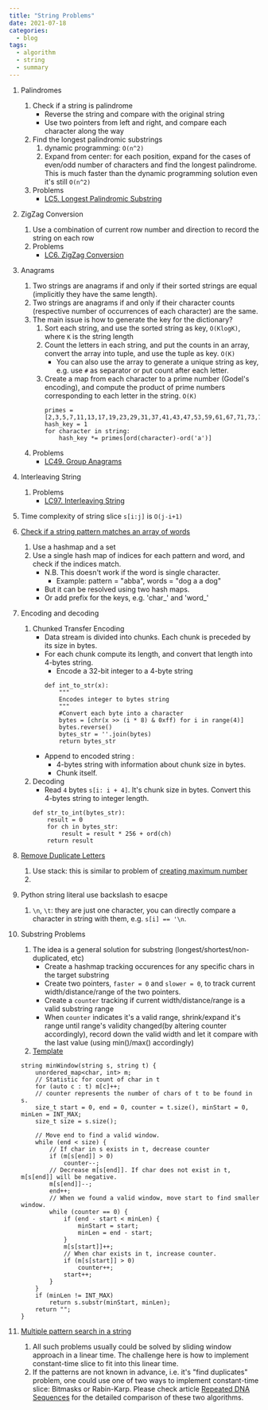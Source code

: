 ```yaml
---
title: "String Problems"
date: 2021-07-18
categories:
  - blog
tags:
  - algorithm
  - string
  - summary
---
```


1. Palindromes
    1. Check if a string is palindrome
        * Reverse the string and compare with the original string
        * Use two pointers from left and right, and compare each character along the way
    2. Find the longest palindromic substrings
        1. dynamic programming: `O(n^2)`
        2. Expand from center: for each position, expand for the cases of even/odd number of characters and find the longest palindrome. This is much faster than the dynamic programming solution even it's still `O(n^2)`
    7. Problems
        * [LC5. Longest Palindromic Substring][LC5. Longest Palindromic Substring]

2. ZigZag Conversion
    1. Use a combination of current row number and direction to record the string on each row
    2. Problems
        * [LC6. ZigZag Conversion][LC6. ZigZag Conversion]

3. Anagrams
    1. Two strings are anagrams if and only if their sorted strings are equal (implicitly they have the same length).
    2. Two strings are anagrams if and only if their character counts (respective number of occurrences of each character) are the same.
    3. The main issue is how to generate the key for the dictionary?
        1. Sort each string, and use the sorted string as key, `O(KlogK)`, where `K` is the string length
        2. Count the letters in each string, and put the counts in an array, convert the array into tuple, and use the tuple as key. `O(K)`
            * You can also use the array to generate a unique string as key, e.g. use `#` as separator or put count after each letter.
        3. Create a map from each character to a prime number (Godel's encoding), and compute the product of prime numbers corresponding to each letter in the string. `O(K)`
            ```
            primes = [2,3,5,7,11,13,17,19,23,29,31,37,41,43,47,53,59,61,67,71,73,79,83,89,97,101]
            hash_key = 1            
            for character in string:
                hash_key *= primes[ord(character)-ord('a')]
            ```
    4. Problems
        * [LC49. Group Anagrams][LC49. Group Anagrams]


4. Interleaving String
    1. Problems
        * [LC97. Interleaving String][LC97. Interleaving String]

5. Time complexity of string slice `s[i:j]` is `O(j-i+1)`

6. [Check if a string pattern matches an array of words][LC290. Word Pattern]
    1. Use a hashmap and a set
    2. Use a single hash map of indices for each pattern and word, and check if the indices match. 
        * N.B. This doesn't work if the word is single character. 
            * Example: pattern = "abba", words = "dog a a dog"
        * But it can be resolved using two hash maps.
        * Or add prefix for the keys, e.g. 'char_' and 'word_'

7. Encoding and decoding
    1. Chunked Transfer Encoding
        * Data stream is divided into chunks. Each chunk is preceded by its size in bytes.
        * For each chunk compute its length, and convert that length into 4-bytes string.
            * Encode a 32-bit integer to a 4-byte string
            ```
            def int_to_str(x):
                """
                Encodes integer to bytes string
                """
                #Convert each byte into a character
                bytes = [chr(x >> (i * 8) & 0xff) for i in range(4)]
                bytes.reverse()
                bytes_str = ''.join(bytes)
                return bytes_str            
            ```
        * Append to encoded string :
            * 4-bytes string with information about chunk size in bytes.
            * Chunk itself.
    2. Decoding
        * Read `4` bytes `s[i: i + 4]`. It's chunk size in bytes. Convert this 4-bytes string to integer length.
        ```
        def str_to_int(bytes_str):
            result = 0
            for ch in bytes_str:
                result = result * 256 + ord(ch)
            return result
        ```

8. [Remove Duplicate Letters][LC316. Remove Duplicate Letters]
    1. Use stack: this is similar to problem of [creating maximum number][Create Maximum Number]
    2. 

9. Python string literal use backslash to esacpe
    1. `\n`, `\t`: they are just one character, you can directly compare a character in string with them, e.g. `s[i] == '\n`.
    
10. Substring Problems
    1. The idea is a general solution for substring (longest/shortest/non-duplicated, etc)
        * Create a hashmap tracking occurences for any specific chars in the target substring
        * Create two pointers, `faster = 0` and `slower = 0`, to track current width/distance/range of the two pointers.
        * Create a `counter` tracking if current width/distance/range is a valid substring range
        * When `counter` indicates it's a valid range, shrink/expand it's range until range's validity changed(by altering counter accordingly), record down the valid width and let it compare with the last value (using min()/max() accordingly)
    2. [Template][Here is a 10-line template that can solve most 'substring' problems]
    ```
    string minWindow(string s, string t) {
        unordered_map<char, int> m;
        // Statistic for count of char in t
        for (auto c : t) m[c]++;
        // counter represents the number of chars of t to be found in s.
        size_t start = 0, end = 0, counter = t.size(), minStart = 0, minLen = INT_MAX;
        size_t size = s.size();
        
        // Move end to find a valid window.
        while (end < size) {
            // If char in s exists in t, decrease counter
            if (m[s[end]] > 0)
                counter--;
            // Decrease m[s[end]]. If char does not exist in t, m[s[end]] will be negative.
            m[s[end]]--;
            end++;
            // When we found a valid window, move start to find smaller window.
            while (counter == 0) {
                if (end - start < minLen) {
                    minStart = start;
                    minLen = end - start;
                }
                m[s[start]]++;
                // When char exists in t, increase counter.
                if (m[s[start]] > 0)
                    counter++;
                start++;
            }
        }
        if (minLen != INT_MAX)
            return s.substr(minStart, minLen);
        return "";
    }
    ```        

11. [Multiple pattern search in a string][LC438. Find All Anagrams in a String]
    1. All such problems usually could be solved by sliding window approach in a linear time. The challenge here is how to implement constant-time slice to fit into this linear time.
    2. If the patterns are not known in advance, i.e. it's "find duplicates" problem, one could use one of two ways to implement constant-time slice: Bitmasks or Rabin-Karp. Please check article [Repeated DNA Sequences][Repeated DNA Sequences] for the detailed comparison of these two algorithms.



[LC5. Longest Palindromic Substring]: https://leetcode.com/problems/longest-palindromic-substring/
[LC6. ZigZag Conversion]: https://leetcode.com/problems/zigzag-conversion/
[LC49. Group Anagrams]: https://leetcode.com/problems/group-anagrams/
[LC97. Interleaving String]: https://leetcode.com/problems/interleaving-string/
[LC290. Word Pattern]: https://leetcode.com/problems/word-pattern/
[LC316. Remove Duplicate Letters]: https://leetcode.com/problems/remove-duplicate-letters/
[Create Maximum Number]: https://leetcode.com/problems/remove-duplicate-letters/discuss/76769/Java-solution-using-Stack-with-comments/80556
[Here is a 10-line template that can solve most 'substring' problems]: https://leetcode.com/problems/minimum-window-substring/discuss/26808/Here-is-a-10-line-template-that-can-solve-most-'substring'-problems
[LC438. Find All Anagrams in a String]: https://leetcode.com/problems/find-all-anagrams-in-a-string/
[Repeated DNA Sequences]: https://leetcode.com/problems/repeated-dna-sequences/solution/